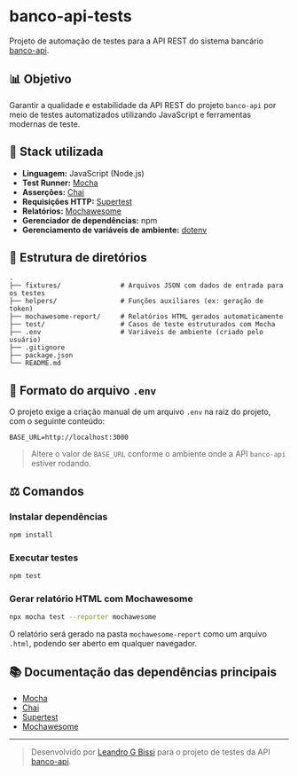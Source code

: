 # banco-api-tests

Projeto de automação de testes para a API REST do sistema bancário [banco-api](https://github.com/Leandrogbissi/banco-api).

## 📊 Objetivo

Garantir a qualidade e estabilidade da API REST do projeto `banco-api` por meio de testes automatizados utilizando JavaScript e ferramentas modernas de teste.

## 🚀 Stack utilizada

- **Linguagem:** JavaScript (Node.js)
- **Test Runner:** [Mocha](https://mochajs.org/)
- **Asserções:** [Chai](https://www.chaijs.com/)
- **Requisições HTTP:** [Supertest](https://github.com/ladjs/supertest)
- **Relatórios:** [Mochawesome](https://github.com/adamgruber/mochawesome)
- **Gerenciador de dependências:** npm
- **Gerenciamento de variáveis de ambiente:** [dotenv](https://github.com/motdotla/dotenv)

## 📁 Estrutura de diretórios

```
.
├── fixtures/               # Arquivos JSON com dados de entrada para os testes
├── helpers/                # Funções auxiliares (ex: geração de token)
├── mochawesome-report/     # Relatórios HTML gerados automaticamente
├── test/                   # Casos de teste estruturados com Mocha
├── .env                    # Variáveis de ambiente (criado pelo usuário)
├── .gitignore
├── package.json
└── README.md
```

## 🔐 Formato do arquivo `.env`

O projeto exige a criação manual de um arquivo `.env` na raiz do projeto, com o seguinte conteúdo:

```dotenv
BASE_URL=http://localhost:3000
```

> Altere o valor de `BASE_URL` conforme o ambiente onde a API `banco-api` estiver rodando.

## ⚖️ Comandos

### Instalar dependências
```bash
npm install
```

### Executar testes
```bash
npm test
```

### Gerar relatório HTML com Mochawesome
```bash
npx mocha test --reporter mochawesome
```

O relatório será gerado na pasta `mochawesome-report` como um arquivo `.html`, podendo ser aberto em qualquer navegador.

## 📚 Documentação das dependências principais

- [Mocha](https://mochajs.org/)
- [Chai](https://www.chaijs.com/)
- [Supertest](https://github.com/ladjs/supertest)
- [Mochawesome](https://github.com/adamgruber/mochawesome)

---

> Desenvolvido por [Leandro G Bissi](https://github.com/Leandrogbissi) para o projeto de testes da API [banco-api](https://github.com/Leandrogbissi/banco-api).

